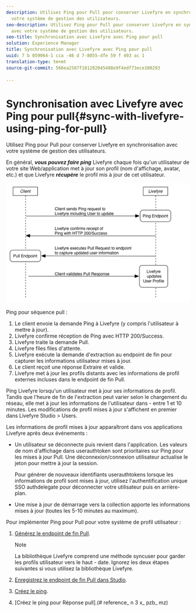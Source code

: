 ```yaml
---
description: Utilisez Ping pour Pull pour conserver Livefyre en synchronisation avec
  votre système de gestion des utilisateurs.
seo-description: Utilisez Ping pour Pull pour conserver Livefyre en synchronisation
  avec votre système de gestion des utilisateurs.
seo-title: Synchronisation avec Livefyre avec Ping pour pull
solution: Experience Manager
title: Synchronisation avec Livefyre avec Ping pour pull
uuid: 7 b 059064-1 cca -46 d 7-8055-dfe 59 f 493 ac 1
translation-type: tm+mt
source-git-commit: 566ea2587f101202045488e9f4edf73ece100293

---
```



# Synchronisation avec Livefyre avec Ping pour pull{#sync-with-livefyre-using-ping-for-pull}

Utilisez Ping pour Pull pour conserver Livefyre en synchronisation avec votre système de gestion des utilisateurs.

En général, ***vous pouvez faire ping*** Livefyre chaque fois qu'un utilisateur de votre site Web/application met à jour son profil (nom d'affichage, avatar, etc.) et que Livefyre ***récupère*** le profil mis à jour de cet utilisateur.

![](assets/Ping-for-Pull.png)

Ping pour séquence pull :

1. Le client envoie la demande Ping à Livefyre (y compris l'utilisateur à mettre à jour).
1. Livefyre confirme réception de Ping avec HTTP 200/Success.
1. Livefyre traite la demande Pull.
1. Livefyre files files d'attente.
1. Livefyre exécute la demande d'extraction au endpoint de fin pour capturer les informations utilisateur mises à jour.
1. Le client reçoit une réponse Extraire et valide.
1. Livefyre met à jour les profils distants avec les informations de profil externes incluses dans le endpoint de fin Pull.

Ping Livefyre lorsqu'un utilisateur met à jour ses informations de profil. Tandis que l'heure de fin de l'extraction peut varier selon le chargement du réseau, elle met à jour les informations de l'utilisateur dans - entre 1 et 10 minutes. Les modifications de profil mises à jour s'affichent en premier dans Livefyre Studio > Users.

Les informations de profil mises à jour apparaîtront dans vos applications Livefyre après deux événements :

* Un utilisateur se déconnecte puis revient dans l'application. Les valeurs de nom d'affichage dans userauthtoken sont prioritaires sur Ping pour les mises à jour Pull. Une déconnexion/connexion utilisateur actualise le jeton pour mettre à jour la session.

   Pour générer de nouveaux identifiants userauthtokens lorsque les informations de profil sont mises à jour, utilisez l'authentification unique SSO authdelegate pour déconnecter votre utilisateur puis en arrière-plan.

* Une mise à jour de démarrage vers la collection apporte les informations mises à jour (toutes les 5-10 minutes au maximum).

Pour implémenter Ping pour Pull pour votre système de profil utilisateur :

1. [Générez le endpoint de fin Pull](#t_build_the_pull_endpoint).

   >[!NOTE]
   >
   >La bibliothèque Livefyre comprend une méthode syncuser pour garder les profils utilisateur vers le haut - date. Ignorez les deux étapes suivantes si vous utilisez la bibliothèque Livefyre.

1. [Enregistrez le endpoint de fin Pull dans Studio](#register_the_endpoint_with_studio).
1. [Créez le ping](#t_build_the_ping).
1. [Créez le ping pour Réponse pull].(# reference_ n 3 x_ pzb_ mz)
